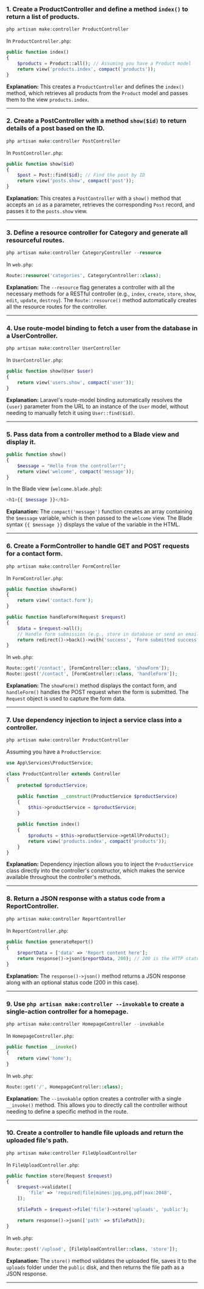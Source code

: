 

### 1. **Create a ProductController and define a method `index()` to return a list of products.**

```php
php artisan make:controller ProductController
```

In `ProductController.php`:

```php
public function index()
{
    $products = Product::all(); // Assuming you have a Product model
    return view('products.index', compact('products'));
}
```

**Explanation:** This creates a `ProductController` and defines the `index()` method, which retrieves all products from the `Product` model and passes them to the view `products.index`.

---

### 2. **Create a PostController with a method `show($id)` to return details of a post based on the ID.**

```php
php artisan make:controller PostController
```

In `PostController.php`:

```php
public function show($id)
{
    $post = Post::find($id); // Find the post by ID
    return view('posts.show', compact('post'));
}
```

**Explanation:** This creates a `PostController` with a `show()` method that accepts an `id` as a parameter, retrieves the corresponding `Post` record, and passes it to the `posts.show` view.

---

### 3. **Define a resource controller for Category and generate all resourceful routes.**

```php
php artisan make:controller CategoryController --resource
```

In `web.php`:

```php
Route::resource('categories', CategoryController::class);
```

**Explanation:** The `--resource` flag generates a controller with all the necessary methods for a RESTful controller (e.g., `index`, `create`, `store`, `show`, `edit`, `update`, `destroy`). The `Route::resource()` method automatically creates all the resource routes for the controller.

---

### 4. **Use route-model binding to fetch a user from the database in a UserController.**

```php
php artisan make:controller UserController
```

In `UserController.php`:

```php
public function show(User $user)
{
    return view('users.show', compact('user'));
}
```

**Explanation:** Laravel's route-model binding automatically resolves the `{user}` parameter from the URL to an instance of the `User` model, without needing to manually fetch it using `User::find($id)`.

---

### 5. **Pass data from a controller method to a Blade view and display it.**

```php
public function show()
{
    $message = "Hello from the controller!";
    return view('welcome', compact('message'));
}
```

In the Blade view (`welcome.blade.php`):

```php
<h1>{{ $message }}</h1>
```

**Explanation:** The `compact('message')` function creates an array containing the `$message` variable, which is then passed to the `welcome` view. The Blade syntax `{{ $message }}` displays the value of the variable in the HTML.

---

### 6. **Create a FormController to handle GET and POST requests for a contact form.**

```php
php artisan make:controller FormController
```

In `FormController.php`:

```php
public function showForm()
{
    return view('contact.form');
}

public function handleForm(Request $request)
{
    $data = $request->all();
    // Handle form submission (e.g., store in database or send an email)
    return redirect()->back()->with('success', 'Form submitted successfully!');
}
```

In `web.php`:

```php
Route::get('/contact', [FormController::class, 'showForm']);
Route::post('/contact', [FormController::class, 'handleForm']);
```

**Explanation:** The `showForm()` method displays the contact form, and `handleForm()` handles the POST request when the form is submitted. The `Request` object is used to capture the form data.

---

### 7. **Use dependency injection to inject a service class into a controller.**

```php
php artisan make:controller ProductController
```

Assuming you have a `ProductService`:

```php
use App\Services\ProductService;

class ProductController extends Controller
{
    protected $productService;

    public function __construct(ProductService $productService)
    {
        $this->productService = $productService;
    }

    public function index()
    {
        $products = $this->productService->getAllProducts();
        return view('products.index', compact('products'));
    }
}
```

**Explanation:** Dependency injection allows you to inject the `ProductService` class directly into the controller's constructor, which makes the service available throughout the controller's methods.

---

### 8. **Return a JSON response with a status code from a ReportController.**

```php
php artisan make:controller ReportController
```

In `ReportController.php`:

```php
public function generateReport()
{
    $reportData = ['data' => 'Report content here'];
    return response()->json($reportData, 200); // 200 is the HTTP status code
}
```

**Explanation:** The `response()->json()` method returns a JSON response along with an optional status code (200 in this case).

---

### 9. **Use `php artisan make:controller --invokable` to create a single-action controller for a homepage.**

```php
php artisan make:controller HomepageController --invokable
```

In `HomepageController.php`:

```php
public function __invoke()
{
    return view('home');
}
```

In `web.php`:

```php
Route::get('/', HomepageController::class);
```

**Explanation:** The `--invokable` option creates a controller with a single `__invoke()` method. This allows you to directly call the controller without needing to define a specific method in the route.

---

### 10. **Create a controller to handle file uploads and return the uploaded file's path.**

```php
php artisan make:controller FileUploadController
```

In `FileUploadController.php`:

```php
public function store(Request $request)
{
    $request->validate([
        'file' => 'required|file|mimes:jpg,png,pdf|max:2048',
    ]);

    $filePath = $request->file('file')->store('uploads', 'public');

    return response()->json(['path' => $filePath]);
}
```

In `web.php`:

```php
Route::post('/upload', [FileUploadController::class, 'store']);
```

**Explanation:** The `store()` method validates the uploaded file, saves it to the `uploads` folder under the `public` disk, and then returns the file path as a JSON response.

---

